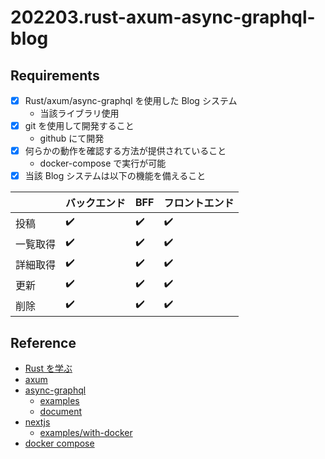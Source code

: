 # 202203.rust-axum-async-graphql-blog

## Requirements

- [X] Rust/axum/async-graphql を使用した Blog システム
    - 当該ライブラリ使用
- [X] git を使用して開発すること
    - github にて開発
- [X] 何らかの動作を確認する方法が提供されていること
    - docker-compose で実行が可能
- [X] 当該 Blog システムは以下の機能を備えること

| | バックエンド | BFF | フロントエンド |
| -- | -- | -- | -- |
| 投稿 | ✔️ | ✔️ | ✔️ |
| 一覧取得 | ✔️ | ✔️ | ✔️ |
| 詳細取得 | ✔️ | ✔️ | ✔️ |
| 更新 | ✔️ | ✔️ | ✔️ |
| 削除 | ✔️ | ✔️ | ✔️ |

## Reference

- [Rust を学ぶ](https://www.rust-lang.org/ja/learn)
- [axum](https://github.com/tokio-rs/axum)
- [async-graphql](https://github.com/async-graphql/async-graphql)
    - [examples](https://github.com/async-graphql/examples)
    - [document](https://async-graphql.github.io/async-graphql/en/index.html)
- [nextjs](https://nextjs.org/)
    - [examples/with-docker](https://github.com/vercel/next.js/tree/canary/examples/with-docker)
- [docker compose](https://docs.docker.com/compose/)
